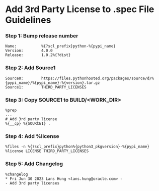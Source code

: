 # Add 3rd Party License to .spec File Guidelines

### Step 1: Bump release number
```
Name:           %{?scl_prefix}python-%{pypi_name}
Version:        4.0.0
Release:        1.0.2%{?dist}
```

### Step 2: Add Source1
```
Source0:        https://files.pythonhosted.org/packages/source/d/%{pypi_name}/%{pypi_name}-%{version}.tar.gz
Source1:        THIRD_PARTY_LICENSES
```

### Step 3: Copy SOURCE1 to BUILD/<WORK_DIR>
```
%prep
...
# Add 3rd party license
%{__cp} %{SOURCE1} .
```

### Step 4: Add %license
```
%files -n %{?scl_prefix}python%{python3_pkgversion}-%{pypi_name}
%license LICENSE THIRD_PARTY_LICENSES
```

### Step 5: Add Changelog
```
%changelog
* Fri Jun 30 2023 Lans Hung <lans.hung@oracle.com> - 
- Add 3rd party licenses
```
